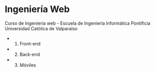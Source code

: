 # Ingeniería Web
Curso de Ingeniería web - Escuela de Ingeniería Informática 
Pontificia Universidad Católica de Valparaíso

- 1. Front-end
- 2. Back-end
- 3. Móviles
